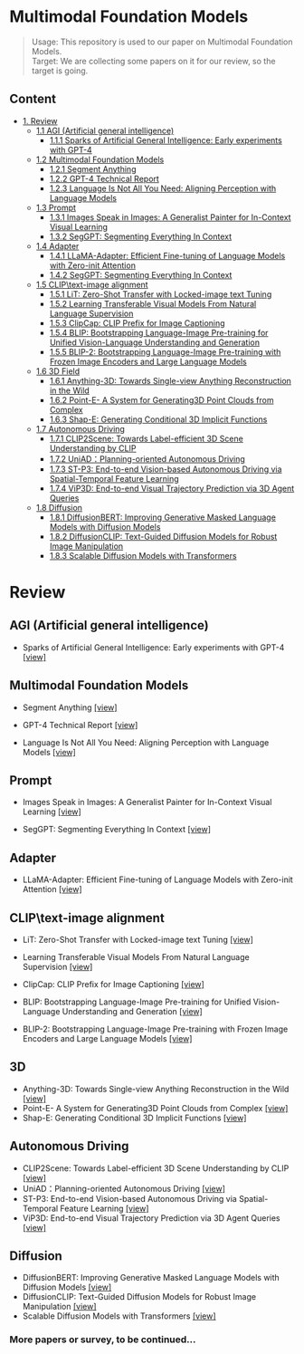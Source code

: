 # Multimodal Foundation Models

> Usage: This repository is used to our paper on Multimodal Foundation Models.<br>
> Target: We are collecting some papers on it for our review, so the target is going.

## Content

- [1. Review](#1)
  - [1.1 AGI (Artificial general intelligence)](#1.1)
    - [1.1.1 Sparks of Artificial General Intelligence: Early experiments with GPT-4](#1.1.1)
  - [1.2 Multimodal Foundation Models](#1.2)
    - [1.2.1 Segment Anything](#1.2.1)
    - [1.2.2 GPT-4 Technical Report](#1.2.2)
    - [1.2.3 Language Is Not All You Need: Aligning Perception with Language Models](#1.2.3)
  - [1.3 Prompt](#1.3)
    - [1.3.1 Images Speak in Images: A Generalist Painter for In-Context Visual Learning](#1.3.1)
    - [1.3.2 SegGPT: Segmenting Everything In Context](#1.3.2)
  - [1.4 Adapter](#1.4)
    - [1.4.1 LLaMA-Adapter: Efficient Fine-tuning of Language Models with Zero-init Attention](#1.4.1)
    - [1.4.2 SegGPT: Segmenting Everything In Context](#1.4.2)
  - [1.5 CLIP\text-image alignment](#1.5)
    - [1.5.1 LiT: Zero-Shot Transfer with Locked-image text Tuning](#1.5.1)
    - [1.5.2 Learning Transferable Visual Models From Natural Language Supervision](#1.5.2)
    - [1.5.3 ClipCap: CLIP Prefix for Image Captioning](#1.5.3)
    - [1.5.4 BLIP: Bootstrapping Language-Image Pre-training for Unified Vision-Language Understanding and Generation](#1.5.4)
    - [1.5.5 BLIP-2: Bootstrapping Language-Image Pre-training with Frozen Image Encoders and Large Language Models](#1.5.5)
  - [1.6 3D Field ](#1.6)
    - [1.6.1 Anything-3D: Towards Single-view Anything Reconstruction in the Wild](#1.6.1)
    - [1.6.2 Point-E- A System for Generating3D Point Clouds from Complex](#1.6.2)
    - [1.6.3 Shap-E: Generating Conditional 3D Implicit Functions](#1.6.3)
  - [1.7 Autonomous Driving ](#1.7)
    - [1.7.1 CLIP2Scene: Towards Label-efficient 3D Scene Understanding by CLIP](#1.7.1)
    - [1.7.2 UniAD：Planning-oriented Autonomous Driving](#1.7.2)
    - [1.7.3 ST-P3: End-to-end Vision-based Autonomous Driving via Spatial-Temporal Feature Learning](#1.7.3)
    - [1.7.4 ViP3D: End-to-end Visual Trajectory Prediction via 3D Agent Queries](#1.7.4)
  - [1.8 Diffusion](#1.8)
    - [1.8.1 DiffusionBERT: Improving Generative Masked Language Models with Diffusion Models](#1.8.1)
    - [1.8.2 DiffusionCLIP: Text-Guided Diffusion Models for Robust Image Manipulation](#1.8.2)
    - [1.8.3 Scalable Diffusion Models with Transformers](#1.8.3)

# Review<a id="1"></a>

## AGI (Artificial general intelligence)<a id="1.1"></a>


* Sparks of Artificial General Intelligence: Early experiments with GPT-4 [[view]](https://arxiv.org/abs/2303.12712)<a id="1.1.1"></a>

## Multimodal Foundation Models<a id="1.2"></a>

* Segment Anything [[view]](https://arxiv.org/abs/2304.02643)<a id="1.2.1"></a>

* GPT-4 Technical Report [[view]](https://arxiv.org/abs/2303.08774)<a id="1.2.2"></a>

* Language Is Not All You Need: Aligning Perception with Language Models [[view]](https://arxiv.org/abs/2302.14045)<a id="1.2.3"></a>

## Prompt<a id="1.3"></a>

* Images Speak in Images: A Generalist Painter for In-Context Visual Learning [[view]](https://arxiv.org/abs/2212.02499)<a id="1.3.1"></a>

* SegGPT: Segmenting Everything In Context [[view]](https://arxiv.org/abs/2304.03284)<a id="1.3.2"></a>

## Adapter<a id="1.4"></a>

* LLaMA-Adapter: Efficient Fine-tuning of Language Models with Zero-init Attention [[view]](https://arxiv.org/abs/2303.16199)<a id="1.4.1"></a>

## CLIP\text-image alignment<a id="1.5"></a>

* LiT: Zero-Shot Transfer with Locked-image text Tuning [[view]](https://arxiv.org/abs/2111.07991v3)<a id="1.5.1"></a>

* Learning Transferable Visual Models From Natural Language Supervision [[view]](https://arxiv.org/abs/2103.00020)<a id="1.5.2"></a>

* ClipCap: CLIP Prefix for Image Captioning [[view]](https://arxiv.org/abs/2111.09734)<a id="1.5.3"></a>

* BLIP: Bootstrapping Language-Image Pre-training for Unified Vision-Language Understanding and Generation [[view]](https://arxiv.org/abs/2201.12086)<a id="1.5.4"></a>

* BLIP-2: Bootstrapping Language-Image Pre-training with Frozen Image Encoders and Large Language Models [[view]](https://arxiv.org/abs/2301.12597)<a id="1.5.5"></a>

## 3D<a id="1.6"></a>

* Anything-3D: Towards Single-view Anything Reconstruction in the Wild [[view]](https://arxiv.org/abs/2304.10261)<a id="1.6.1"></a>
* Point-E- A System for Generating3D Point Clouds from Complex [[view]](https://arxiv.org/abs/2212.08751)<a id="1.6.1"></a>
* Shap-E: Generating Conditional 3D Implicit Functions [[view]](https://arxiv.org/abs/2305.02463)<a id="1.6.1"></a>

## Autonomous Driving<a id="1.7"></a>

* CLIP2Scene: Towards Label-efficient 3D Scene Understanding by CLIP [[view]](https://arxiv.org/pdf/2301.04926.pdf)<a id="1.7.1"></a>
* UniAD：Planning-oriented Autonomous Driving [[view]](https://arxiv.org/abs/2212.10156)<a id="1.7.2"></a>
* ST-P3: End-to-end Vision-based Autonomous Driving via Spatial-Temporal Feature Learning [[view]](https://arxiv.org/pdf/2207.07601.pdf)<a id="1.7.3"></a>
* ViP3D: End-to-end Visual Trajectory Prediction via 3D Agent Queries [[view]](https://arxiv.org/abs/2208.01582)<a id="1.7.4"></a>

## Diffusion<a id="1.8"></a>

* DiffusionBERT: Improving Generative Masked Language Models with Diffusion Models [[view]](https://arxiv.org/abs/2211.15029)<a id="1.8.1"></a>
* DiffusionCLIP: Text-Guided Diffusion Models for Robust Image Manipulation [[view]](https://arxiv.org/abs/2110.02711)<a id="1.8.2"></a>
* Scalable Diffusion Models with Transformers [[view]](https://arxiv.org/abs/2212.09748)<a id="1.8.3"></a>

### More papers or survey, to be continued...
